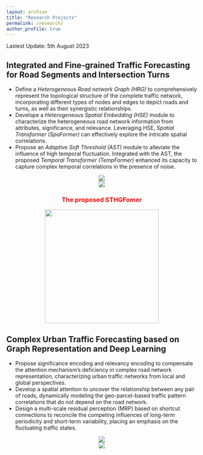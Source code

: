 ```yaml
---
layout: archive
title: "Research Projects"
permalink: /research/
author_profile: true
---
```

Lastest Update: 5th August 2023&nbsp; 

## Integrated and Fine-grained Traffic Forecasting for Road Segments and Intersection Turns

- Define a *Heterogeneous Road network Graph (HRG)* to comprehensively represent the topological structure of the complete traffic network, incorporating different types of nodes and edges to depict roads and turns, as well as their synergistic relationships.
- Develope a *Heterogeneous Spatial Embedding (HSE)* module to characterize the heterogeneous road network information from attributes, significance, and relevance. Leveraging HSE, *Spatial Transformer (SpaFormer)* can effectively explore the intricate spatial correlations.
- Propose an *Adaptive Soft Threshold (AST)* module to alleviate the influence of high temporal fluctuation. Integrated with the AST, the proposed *Temporal Transformer (TempFormer)* enhanced its capacity to capture complex temporal correlations in the presence of noise.
  
<center>
<img src="/homepage/images/STHG1.png">
</center>
<center>
<img src="/homepage//images/STHG3.png">
</center>

<center>
  
### <font color='red'>The proposed STHGFomer</font>

</center>

<center>
<img src="/homepage/images/STHG2.png",width = "150", height = "300">
</center>

## Complex Urban Traffic Forecasting based on Graph Representation and Deep Learning

- Propose significance encoding and relevancy encoding to compensate the attention mechanism’s deficiency in complex road network representation, characterizing urban traffic networks from local and global perspectives.
- Develop a spatial attention to uncover the relationship between any pair of roads, dynamically modeling the geo-parcel-based traffic pattern correlations that do not depend on the road network.
- Design a multi-scale residual perception (MRP) based on shortcut connections to reconcile the competing influences of long-term periodicity and short-term variability, placing an emphasis on the fluctuating traffic states.

<center>
<img src="/homepage/images/FAST1.png">
</center>
<center>
<img src="/homepage/images/FAST2.png">
</center>





